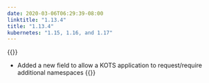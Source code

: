 ```yaml
---
date: 2020-03-06T06:29:39-08:00
linktitle: "1.13.4"
title: "1.13.4"
kubernetes: "1.15, 1.16, and 1.17"
---
```


{{<features>}}
* Added a new field to allow a KOTS application to request/require additional namespaces
{{</features>}}
